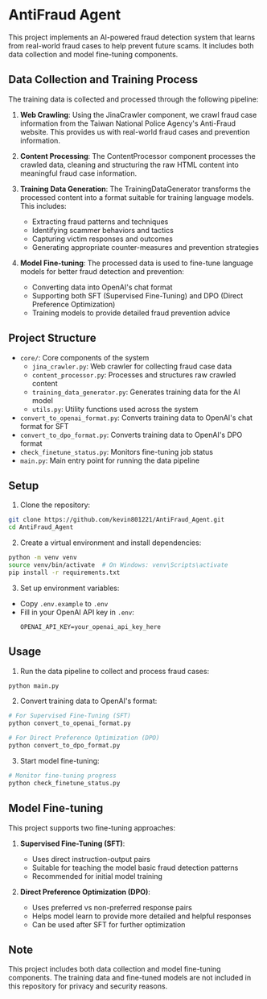 # AntiFraud Agent

This project implements an AI-powered fraud detection system that learns from real-world fraud cases to help prevent future scams. It includes both data collection and model fine-tuning components.

## Data Collection and Training Process

The training data is collected and processed through the following pipeline:

1. **Web Crawling**: Using the JinaCrawler component, we crawl fraud case information from the Taiwan National Police Agency's Anti-Fraud website. This provides us with real-world fraud cases and prevention information.

2. **Content Processing**: The ContentProcessor component processes the crawled data, cleaning and structuring the raw HTML content into meaningful fraud case information.

3. **Training Data Generation**: The TrainingDataGenerator transforms the processed content into a format suitable for training language models. This includes:
   - Extracting fraud patterns and techniques
   - Identifying scammer behaviors and tactics
   - Capturing victim responses and outcomes
   - Generating appropriate counter-measures and prevention strategies

4. **Model Fine-tuning**: The processed data is used to fine-tune language models for better fraud detection and prevention:
   - Converting data into OpenAI's chat format
   - Supporting both SFT (Supervised Fine-Tuning) and DPO (Direct Preference Optimization)
   - Training models to provide detailed fraud prevention advice

## Project Structure

- `core/`: Core components of the system
  - `jina_crawler.py`: Web crawler for collecting fraud case data
  - `content_processor.py`: Processes and structures raw crawled content
  - `training_data_generator.py`: Generates training data for the AI model
  - `utils.py`: Utility functions used across the system
- `convert_to_openai_format.py`: Converts training data to OpenAI's chat format for SFT
- `convert_to_dpo_format.py`: Converts training data to OpenAI's DPO format
- `check_finetune_status.py`: Monitors fine-tuning job status
- `main.py`: Main entry point for running the data pipeline

## Setup

1. Clone the repository:
```bash
git clone https://github.com/kevin801221/AntiFraud_Agent.git
cd AntiFraud_Agent
```

2. Create a virtual environment and install dependencies:
```bash
python -m venv venv
source venv/bin/activate  # On Windows: venv\Scripts\activate
pip install -r requirements.txt
```

3. Set up environment variables:
- Copy `.env.example` to `.env`
- Fill in your OpenAI API key in `.env`:
  ```
  OPENAI_API_KEY=your_openai_api_key_here
  ```

## Usage

1. Run the data pipeline to collect and process fraud cases:
```bash
python main.py
```

2. Convert training data to OpenAI's format:
```bash
# For Supervised Fine-Tuning (SFT)
python convert_to_openai_format.py

# For Direct Preference Optimization (DPO)
python convert_to_dpo_format.py
```

3. Start model fine-tuning:
```bash
# Monitor fine-tuning progress
python check_finetune_status.py
```

## Model Fine-tuning

This project supports two fine-tuning approaches:

1. **Supervised Fine-Tuning (SFT)**:
   - Uses direct instruction-output pairs
   - Suitable for teaching the model basic fraud detection patterns
   - Recommended for initial model training

2. **Direct Preference Optimization (DPO)**:
   - Uses preferred vs non-preferred response pairs
   - Helps model learn to provide more detailed and helpful responses
   - Can be used after SFT for further optimization

## Note

This project includes both data collection and model fine-tuning components. The training data and fine-tuned models are not included in this repository for privacy and security reasons.
